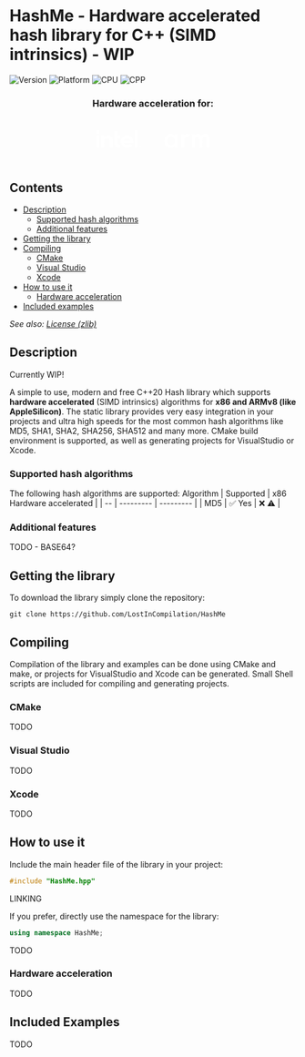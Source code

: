 # HashMe - Hardware accelerated hash library for C++ (SIMD intrinsics) - WIP

![Version](https://img.shields.io/badge/Version-V0.1-brightgreen?style=flat&&logo=framework) ![Platform](https://img.shields.io/badge/Platform-Windows%20%7C%20Linux%20%7C%20macOS%20-blue?style=flat&&logo=Buffer.sh) ![CPU](https://img.shields.io/badge/CPU-x86%20%7C%20ARMv8-red?style=flat&&logo=Platform.sh) ![CPP](https://img.shields.io/badge/Language-C++20-orange?style=flat&&logo=C%2b%2b)

### <center>Hardware acceleration for:</center>
<center>
<svg role="img" viewBox="0 1 24 24" width="120" height="80" fill="white" xmlns="http://www.w3.org/2000/svg"><title>Intel</title><path d="M20.42 7.345v9.18h1.651v-9.18zM0 7.475v1.737h1.737V7.474zm9.78.352v6.053c0 .513.044.945.13 1.292.087.34.235.618.44.828.203.21.475.359.803.451.334.093.754.136 1.255.136h.216v-1.533c-.24 0-.445-.012-.593-.037a.672.672 0 0 1-.39-.173.693.693 0 0 1-.173-.377 4.002 4.002 0 0 1-.037-.606v-2.182h1.193v-1.416h-1.193V7.827zm-3.505 2.312c-.396 0-.76.08-1.082.241-.327.161-.6.384-.822.668l-.087.117v-.902H2.658v6.256h1.639v-3.214c.018-.588.16-1.02.433-1.299.29-.297.642-.445 1.044-.445.476 0 .841.149 1.082.433.235.284.359.686.359 1.2v3.324h1.663V12.97c.006-.89-.229-1.595-.686-2.09-.458-.495-1.1-.742-1.917-.742zm10.065.006a3.252 3.252 0 0 0-2.306.946c-.29.29-.525.637-.692 1.033a3.145 3.145 0 0 0-.254 1.273c0 .452.08.878.241 1.274.161.395.39.742.674 1.032.284.29.637.526 1.045.693.408.173.86.26 1.342.26 1.397 0 2.262-.637 2.782-1.23l-1.187-.904c-.248.297-.841.699-1.583.699-.464 0-.847-.105-1.138-.321a1.588 1.588 0 0 1-.593-.872l-.019-.056h4.915v-.587c0-.451-.08-.872-.235-1.267a3.393 3.393 0 0 0-.661-1.033 3.013 3.013 0 0 0-1.02-.692 3.345 3.345 0 0 0-1.311-.248zm-16.297.118v6.256h1.651v-6.256zm16.278 1.286c1.132 0 1.664.797 1.664 1.255l-3.32.006c0-.458.525-1.255 1.656-1.261zm7.073 3.814a.606.606 0 0 0-.606.606.606.606 0 0 0 .606.606.606.606 0 0 0 .606-.606.606.606 0 0 0-.606-.606zm-.008.105a.5.5 0 0 1 .002 0 .5.5 0 0 1 .5.501.5.5 0 0 1-.5.5.5.5 0 0 1-.5-.5.5.5 0 0 1 .498-.5zm-.233.155v.699h.13v-.285h.093l.173.285h.136l-.18-.297a.191.191 0 0 0 .118-.056c.03-.03.05-.074.05-.136 0-.068-.02-.117-.063-.154-.037-.038-.105-.056-.185-.056zm.13.099h.154c.019 0 .037.006.056.012a.064.064 0 0 1 .037.031c.013.013.012.031.012.056a.124.124 0 0 1-.012.055.164.164 0 0 1-.037.031c-.019.006-.037.013-.056.013h-.154Z"/></svg><svg role="img" viewBox="0 0 24 24" width="120" height="80" fill="white" xmlns="http://www.w3.org/2000/svg"><title>Arm</title><path d="M5.419 8.534h1.614v6.911H5.419v-.72c-.71.822-1.573.933-2.07.933C1.218 15.658 0 13.882 0 11.985c0-2.253 1.542-3.633 3.37-3.633.507 0 1.4.132 2.049.984zm-3.765 3.491c0 1.198.751 2.202 1.918 2.202 1.015 0 1.959-.74 1.959-2.181 0-1.512-.934-2.233-1.959-2.233-1.167-.01-1.918.974-1.918 2.212zm7.297-3.49h1.613v.618a3 3 0 0 1 .67-.578c.314-.183.619-.233.984-.233.396 0 .822.06 1.269.324l-.66 1.462a1.432 1.432 0 0 0-.822-.244c-.345 0-.69.05-1.005.376-.446.477-.446 1.136-.446 1.593v3.582H8.94zm5.56 0h1.614v.639c.538-.66 1.177-.822 1.705-.822.72 0 1.4.345 1.786 1.015.579-.822 1.441-1.015 2.05-1.015.842 0 1.573.396 1.969 1.086.132.233.365.74.365 1.745v4.272h-1.614V11.65c0-.771-.08-1.086-.152-1.228-.101-.264-.345-.609-.923-.609-.396 0-.741.213-.954.508-.284.395-.315.984-.315 1.572v3.562H18.43V11.65c0-.771-.081-1.086-.152-1.228-.102-.264-.345-.609-.924-.609-.396 0-.74.213-.954.508-.284.395-.314.984-.314 1.572v3.562h-1.573z"/></svg>
</center>

## Contents
- [Description](#description)
    - [Supported hash algorithms](#supported-hash-algorithms)
    - [Additional features](#additional-features)
- [Getting the library](#getting-the-library)
- [Compiling](#compiling)
    - [CMake](#cmake)
    - [Visual Studio](#visual-studio)
    - [Xcode](#xcode)
- [How to use it](#how-to-use-it)
    - [Hardware acceleration](#hardware-acceleration)
- [Included examples](#included-examples)

*See also: [License (zlib)](LICENSE.md)*

## Description
Currently WIP!

A simple to use, modern and free C++20 Hash library which supports **hardware accelerated** (SIMD intrinsics) algorithms for **x86 and ARMv8 (like AppleSilicon)**. The static library provides very easy integration in your projects and ultra high speeds for the most common hash algorithms like MD5, SHA1, SHA2, SHA256, SHA512 and many more.
CMake build environment is supported, as well as generating projects for VisualStudio or Xcode.

### Supported hash algorithms
The following hash algorithms are supported:
Algorithm | Supported | x86 Hardware accelerated |
| -- | --------- | --------- |
| MD5 | ✅ Yes | ❌ ⚠️ |

### Additional features
TODO - BASE64?

## Getting the library
To download the library simply clone the repository:
~~~
git clone https://github.com/LostInCompilation/HashMe
~~~

## Compiling
Compilation of the library and examples can be done using CMake and make, or projects for VisualStudio and Xcode can be generated. Small Shell scripts are included for compiling and generating projects.

### CMake
TODO

### Visual Studio
TODO

### Xcode
TODO

## How to use it
Include the main header file of the library in your project:
```cpp
#include "HashMe.hpp"
```

LINKING

If you prefer, directly use the namespace for the library:
```cpp
using namespace HashMe;
```

TODO

### Hardware acceleration
TODO

## Included Examples
TODO

